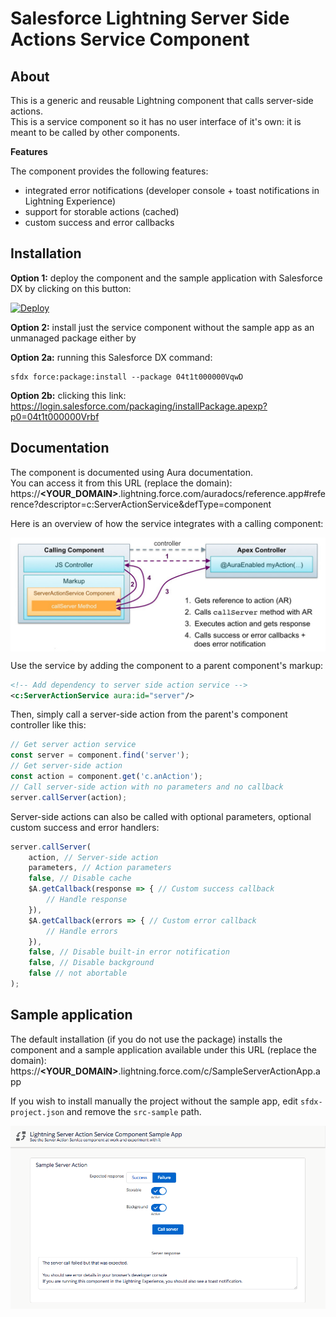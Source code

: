 # Salesforce Lightning Server Side Actions Service Component

## About
This is a generic and reusable Lightning component that calls server-side actions.<br/>
This is a service component so it has no user interface of it's own: it is meant to be called by other components.

<b>Features</b>

The component provides the following features:
- integrated error notifications (developer console + toast notifications in Lightning Experience)
- support for storable actions (cached)
- custom success and error callbacks

## Installation

**Option 1:** deploy the component and the sample application with Salesforce DX by clicking on this button:

[![Deploy](https://deploy-to-sfdx.com/dist/assets/images/DeployToSFDX.svg)](https://deploy-to-sfdx.com)

**Option 2:** install just the service component without the sample app as an unmanaged package either by

**Option 2a:** running this Salesforce DX command:
```
sfdx force:package:install --package 04t1t000000VqwD
```

**Option 2b:** clicking this link:<br/>
https://login.salesforce.com/packaging/installPackage.apexp?p0=04t1t000000Vrbf


## Documentation
The component is documented using Aura documentation.<br/>
You can access it from this URL (replace the domain):<br/>
https://<b>&lt;YOUR_DOMAIN&gt;</b>.lightning.force.com/auradocs/reference.app#reference?descriptor=c:ServerActionService&defType=component

Here is an overview of how the service integrates with a calling component:

<img src="gfx/architecture.jpg" align="center" alt="architecture"/>

Use the service by adding the component to a parent component's markup:
```xml
<!-- Add dependency to server side action service -->
<c:ServerActionService aura:id="server"/>
```

Then, simply call a server-side action from the parent's component controller like this:
```js
// Get server action service
const server = component.find('server');
// Get server-side action
const action = component.get('c.anAction');
// Call server-side action with no parameters and no callback
server.callServer(action);
```

Server-side actions can also be called with optional parameters, optional custom success and error handlers:
```js
server.callServer(
    action, // Server-side action
    parameters, // Action parameters
    false, // Disable cache
    $A.getCallback(response => { // Custom success callback
        // Handle response
    }),
    $A.getCallback(errors => { // Custom error callback
        // Handle errors
    }),
    false, // Disable built-in error notification
    false, // Disable background
    false // not abortable
);
```

## Sample application
The default installation (if you do not use the package) installs the component and a sample application available under this URL (replace the domain):<br/>
https://<b>&lt;YOUR_DOMAIN&gt;</b>.lightning.force.com/c/SampleServerActionApp.app

If you wish to install manually the project without the sample app, edit `sfdx-project.json` and remove the `src-sample` path.

<img src="gfx/sample-app-screenshot.png" align="center" alt="Sample app screenshot"/>